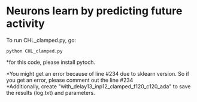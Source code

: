 # Neurons learn by predicting future activity
To run CHL_clamped.py, go:

```
python CHL_clamped.py 
```
*for this code, please install pytoch.

*You might get an error because of line #234 due to sklearn version. So if you get an error, please comment out the line #234 <br/>
*Additionally, create "with_delay13_inp12_clamped_f120_c120_ada" to save the results (log.txt) and parameters.



